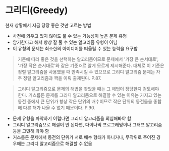 # 그리디(Greedy)

현재 상황에서 지금 당장 좋은 것만 고르는 방법

- 사전에 외우고 있지 않아도 풀 수 있는 가능성이 높은 문제 유형
- 암기한다고 해서 항상 잘 풀 수 있는 알고리즘 유형이 아님
- 이 유형의 문제는 최소한의 아이디어를 떠올릴 수 있는 능력을 요구함

> 기준에 따라 좋은 것을 선택하는 알고리즘이므로 문제에서 '가장 큰 순서대로', '가장 작은 순서대로'와 같은 기준ㅇ르 알게 모르게 제시해준다. 대체로 이 기준은 정렬 알고리즘을 사용했을 때 만족시킬 수 있으므로 그리디 알고리즘 문제는 자주 정렬 알고리즘과 짝을 이뤄 출제된다. P.87.

> 그리디 알고리즘으로 문제의 해법을 찾았을 때는 그 해법이 정당한지 검토해야 한다. 거스름돈 문제를 그리디 알고리즘으로 해결할 수 있는 이유는 가지고 있는 동전 중에서 큰 단위가 항상 작은 단위의 배수이므로 작은 단위의 동전들을 종합해 다른 해가 나올 수 없기 때문이다. P.90.

- 문제 유형을 파악하기 어렵다면 그리디 알고리즘을 의심해봐야 함
- 그리디 알고리즘으로 해결이 안 된다면, 다이나믹 프로그래밍이나 그래프 알고리즘 등을 고민해 봐야 함
- 거스름돈 문제에서 동전의 단위가 서로 배수 형태가 아니거나, 무작위로 주어진 경우에는 그리디 알고리즘으로 해결할 수 없음
